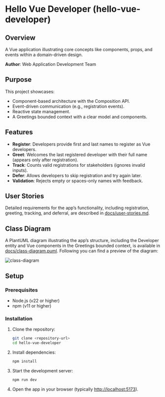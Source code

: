# Hello Vue Developer (hello-vue-developer)

## Overview
A Vue application illustrating core concepts like components, props, and events within a domain-driven design.

**Author**: Web Application Development Team

## Purpose

This project showcases:
- Component-based architecture with the Composition API.
- Event-driven communication (e.g., registration events).
- Reactive state management.
- A Greetings bounded context with a clear model and components.

## Features

- **Register**: Developers provide first and last names to register as Vue developers.
- **Greet**: Welcomes the last registered developer with their full name (appears only after registration).
- **Track**: Counts valid registrations for stakeholders (ignores invalid inputs).
- **Defer**: Allows developers to skip registration and try again later.
- **Validation**: Rejects empty or spaces-only names with feedback.

## User Stories
Detailed requirements for the app’s functionality, including registration, greeting, tracking, and deferral, are described in [docs/user-stories.md](docs/user-stories.md).

## Class Diagram
A PlantUML diagram illustrating the app’s structure, including the Developer entity and Vue components in the Greetings bounded context, is available in [docs/class-diagram.puml](docs/class-diagram.puml).
Following you can find a preview of the diagram:

![class-diagram](https://www.plantuml.com/plantuml/proxy?src=https://raw.githubusercontent.com/upc-pre-202520-1asi0730-sandbox/hello-vue-developer/refs/heads/master/docs/class-diagram.puml?token=GHSAT0AAAAAADJGFNEZKCMSGBE6TPAS35542F3UM6A)


## Setup

### Prerequisites
- Node.js (v22 or higher)
- npm (v11 or higher)

### Installation
1. Clone the repository:
   ```bash
   git clone <repository-url>
   cd hello-vue-developer
    ```
2. Install dependencies:
    ```bash
    npm install
    ```
3. Start the development server:
    ```bash
    npm run dev
    ```
4. Open the app in your browser (typically [http://localhost:5173](http://localhost:5173)).